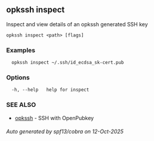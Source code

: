 ## opkssh inspect

Inspect and view details of an opkssh generated SSH key

```
opkssh inspect <path> [flags]
```

### Examples

```
  opkssh inspect ~/.ssh/id_ecdsa_sk-cert.pub
```

### Options

```
  -h, --help   help for inspect
```

### SEE ALSO

* [opkssh](opkssh.md)	 - SSH with OpenPubkey

###### Auto generated by spf13/cobra on 12-Oct-2025
